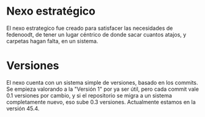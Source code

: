 # Nexo estratégico

El nexo estrategico fue creado para satisfacer las necesidades de fedenoodt, de tener un lugar céntrico de donde sacar cuantos atajos, y carpetas hagan falta, en un sistema.

# Versiones

El nexo cuenta con un sistema simple de versiones, basado en los commits. Se empieza valorando a la "Versión 1" por ya ser útil, pero cada commit vale 0.1 versiones por 
cambio, y si el repositorio se migra a un sistema completamente nuevo, eso sube 0.3 versiones.
Actualmente estamos en la versión 45.4.
